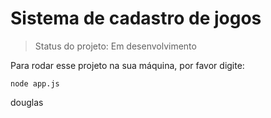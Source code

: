 <h1>Sistema de cadastro de jogos</h1>

>Status do projeto: Em desenvolvimento

Para rodar esse projeto na sua máquina, por favor digite:

```
node app.js

```
douglas